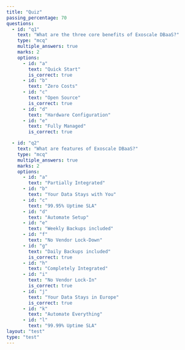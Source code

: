 ```yaml
---
title: "Quiz"
passing_percentage: 70
questions:
  - id: "q1"
    text: "What are the three core benefits of Exoscale DBaaS?"
    type: "mcq"
    multiple_answers: true
    marks: 2
    options:
      - id: "a"
        text: "Quick Start"
        is_correct: true
      - id: "b"
        text: "Zero Costs"
      - id: "c"
        text: "Open Source"
        is_correct: true
      - id: "d"
        text: "Hardware Configuration"
      - id: "e"
        text: "Fully Managed"
        is_correct: true

  - id: "q2"
    text: "What are features of Exoscale DBaaS?"
    type: "mcq"
    multiple_answers: true
    marks: 2
    options:
      - id: "a"
        text: "Partially Integrated"
      - id: "b"
        text: "Your Data Stays with You"
      - id: "c"
        text: "99.95% Uptime SLA"
      - id: "d"
        text: "Automate Setup"
      - id: "e"
        text: "Weekly Backups included"
      - id: "f"
        text: "No Vendor Lock-Down"
      - id: "g"
        text: "Daily Backups included"
        is_correct: true
      - id: "h"
        text: "Completely Integrated"
      - id: "i"
        text: "No Vendor Lock-In"
        is_correct: true
      - id: "j"
        text: "Your Data Stays in Europe"
        is_correct: true
      - id: "k"
        text: "Automate Everything"
      - id: "l"
        text: "99.99% Uptime SLA"
layout: "test"
type: "test"
---
```

